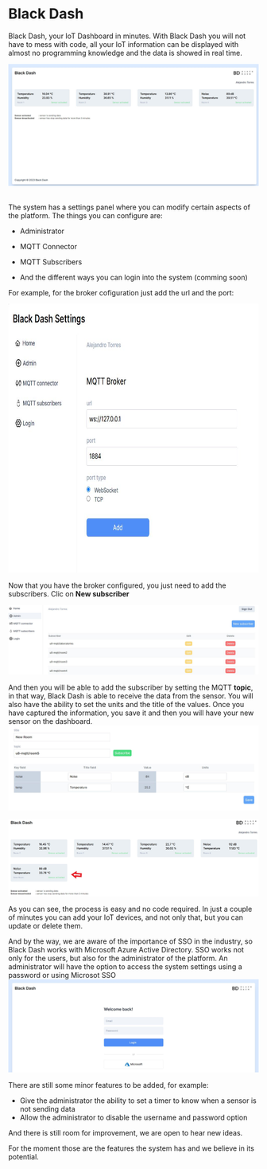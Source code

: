 # Black Dash

Black Dash, your IoT Dashboard in minutes. With Black Dash you will not have to mess with code, all your IoT information can be displayed with almost no programming knowledge and the data is showed in real time.

![Black Dash Main page](/img/main.JPG)

<br />
The system has a settings panel where you can modify certain aspects of the platform. The things you can configure are:

- Administrator

- MQTT Connector

- MQTT Subscribers

- And the different ways you can login into the system (comming soon)

For example, for the broker cofiguration just add the url and the port:
<br />

<img src="/img/broker.JPG" alt="Broker" style="height: 540px; width:720px;"/>
<br />

Now that you have the broker configured, you just need to add the subscribers. Clic on **New subscriber**
<br />

![Black Dash Subscribers](/img/sub.JPG)
<br />

And then you will be able to add the subscriber by setting the MQTT **topic**, in that way, Black Dash is able to receive the data from the sensor. You will also have the ability to set the units and the title of the values. Once you have captured the information, you save it and then you will have your new sensor on the dashboard.
![Black Dash Subscribers](/img/new_sub.JPG)

![Black Dash Subscribers](/img/new_sub_dash.jpg)
<br />

As you can see, the process is easy and no code required. In just a couple of minutes you can add your IoT devices, and not only that, but you can update or delete them. 

And by the way, we are aware of the importance of SSO in the industry, so Black Dash works with Microsoft Azure Active Directory. SSO works not only for the users, but also for the administrator of the platform. An administrator will have the option to access the system settings using a password or using Microsot SSO
![Black Dash Subscribers](/img/sso.JPG)

There are still some minor features to be added, for example:
- Give the administrator the ability to set a timer to know when a sensor is not sending data
- Allow the administrator to disable the username and password option

And there is still room for improvement, we are open to hear new ideas. 

For the moment those are the features the system has and we believe in its potential.
